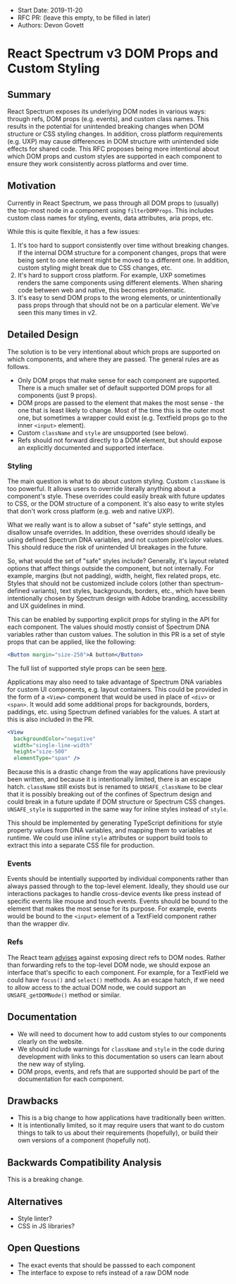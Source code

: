 <!-- Copyright 2020 Adobe. All rights reserved.
This file is licensed to you under the Apache License, Version 2.0 (the "License");
you may not use this file except in compliance with the License. You may obtain a copy
of the License at http://www.apache.org/licenses/LICENSE-2.0
Unless required by applicable law or agreed to in writing, software distributed under
the License is distributed on an "AS IS" BASIS, WITHOUT WARRANTIES OR REPRESENTATIONS
OF ANY KIND, either express or implied. See the License for the specific language
governing permissions and limitations under the License. -->

- Start Date: 2019-11-20
- RFC PR: (leave this empty, to be filled in later)
- Authors: Devon Govett

# React Spectrum v3 DOM Props and Custom Styling

## Summary

React Spectrum exposes its underlying DOM nodes in various ways: through refs, DOM props (e.g. events), and custom class names. This results in the potential for unintended breaking changes when DOM structure or CSS styling changes. In addition, cross platform requirements (e.g. UXP) may cause differences in DOM structure with unintended side effects for shared code. This RFC proposes being more intentional about which DOM props and custom styles are supported in each component to ensure they work consistently across platforms and over time.

## Motivation

Currently in React Spectrum, we pass through all DOM props to (usually) the top-most node in a component using `filterDOMProps`. This includes custom class names for styling, events, data attributes, aria props, etc.

While this is quite flexible, it has a few issues:

1. It's too hard to support consistently over time without breaking changes. If the internal DOM structure for a component changes, props that were being sent to one element might be moved to a different one. In addition, custom styling might break due to CSS changes, etc.
2. It's hard to support cross platform. For example, UXP sometimes renders the same components using different elements. When sharing code between web and native, this becomes problematic.
3. It's easy to send DOM props to the wrong elements, or unintentionally pass props through that should not be on a particular element. We've seen this many times in v2.

## Detailed Design

The solution is to be very intentional about which props are supported on which components, and where they are passed. The general rules are as follows.

* Only DOM props that make sense for each component are supported. There is a much smaller set of default supported DOM props for all components (just 9 props).
* DOM props are passed to the element that makes the most sense - the one that is least likely to change. Most of the time this is the outer most one, but sometimes a wrapper could exist (e.g. Textfield props go to the inner `<input>` element).
* Custom `className` and `style` are unsupported (see below).
* Refs should not forward directly to a DOM element, but should expose an explicitly documented and supported interface.

### Styling

The main question is what to do about custom styling. Custom `className` is too powerful. It allows users to override literally anything about a component's style. These overrides could easily break with future updates to CSS, or the DOM structure of a component. It's also easy to write styles that don't work cross platform (e.g. web and native UXP).

What we really want is to allow a subset of "safe" style settings, and disallow unsafe overrides. In addition, these overrides should ideally be using defined Spectrum DNA variables, and not custom pixel/color values. This should reduce the risk of unintended UI breakages in the future.

So, what would the set of "safe" styles include? Generally, it's layout related options that affect things outside the component, but not internally. For example, margins (but not padding), width, height, flex related props, etc. Styles that should not be customized include colors (other than spectrum-defined variants), text styles, backgrounds, borders, etc., which have been intentionally chosen by Spectrum design with Adobe branding, accessibility and UX guidelines in mind.

This can be enabled by supporting explicit props for styling in the API for each component. The values should mostly consist of Spectrum DNA variables rather than custom values. The solution in this PR is a set of style props that can be applied, like the following:

```jsx
<Button margin="size-250">A button</Button>
```

The full list of supported style props can be seen [here](https://github.com/adobe/react-spectrum/blob/main/packages/%40react-types/shared/src/style.d.ts ).

Applications may also need to take advantage of Spectrum DNA variables for custom UI components, e.g. layout containers. This could be provided in the form of a `<View>` component that would be used in place of `<div>` or `<span>`. It would add some additional props for backgrounds, borders, paddings, etc. using Spectrum defined variables for the values. A start at this is also included in the PR.

```jsx
<View
  backgroundColor="negative"
  width="single-line-width"
  height="size-500"
  elementType="span" />
```

Because this is a drastic change from the way applications have previously been written, and because it is intentionally limited, there is an escape hatch. `className` still exists but is renamed to `UNSAFE_className` to be clear that it is possibly breaking out of the confines of Spectrum design and could break in a future update if DOM structure or Spectrum CSS changes. `UNSAFE_style` is supported in the same way for inline styles instead of `style`.

This should be implemented by generating TypeScript definitions for style property values from DNA variables, and mapping them to variables at runtime. We could use inline `style` attributes or support build tools to extract this into a separate CSS file for production.

### Events

Events should be intentially supported by individual components rather than always passed through to the top-level element. Ideally, they should use our interactions packages to handle cross-device events like press instead of specific events like mouse and touch events. Events should be bound to the element that makes the most sense for its purpose. For example, events would be bound to the `<input>` element of a TextField component rather than the wrapper div.

### Refs

The React team [advises](https://reactjs.org/docs/refs-and-the-dom.html#exposing-dom-refs-to-parent-components) against exposing direct refs to DOM nodes. Rather than forwarding refs to the top-level DOM node, we should expose an interface that's specific to each component. For example, for a TextField we could have `focus()` and `select()` methods. As an escape hatch, if we need to allow access to the actual DOM node, we could support an `UNSAFE_getDOMNode()` method or similar.

## Documentation

* We will need to document how to add custom styles to our components clearly on the website.
* We should include warnings for `className` and `style` in the code during development with links to this documentation so users can learn about the new way of styling.
* DOM props, events, and refs that are supported should be part of the documentation for each component.

## Drawbacks

* This is a big change to how applications have traditionally been written.
* It is intentionally limited, so it may require users that want to do custom things to talk to us about their requirements (hopefully), or build their own versions of a component (hopefully not).

## Backwards Compatibility Analysis

This is a breaking change.

## Alternatives

* Style linter?
* CSS in JS libraries?

## Open Questions

* The exact events that should be passsed to each component
* The interface to expose to refs instead of a raw DOM node
